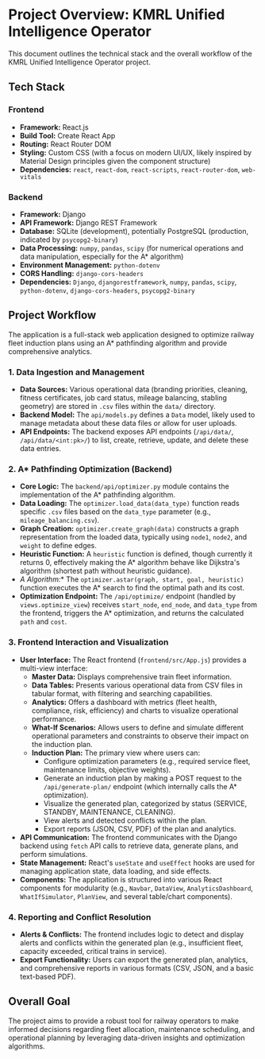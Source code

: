 # Project Overview: KMRL Unified Intelligence Operator

This document outlines the technical stack and the overall workflow of the KMRL Unified Intelligence Operator project.

## Tech Stack

### Frontend
*   **Framework:** React.js
*   **Build Tool:** Create React App
*   **Routing:** React Router DOM
*   **Styling:** Custom CSS (with a focus on modern UI/UX, likely inspired by Material Design principles given the component structure)
*   **Dependencies:** `react`, `react-dom`, `react-scripts`, `react-router-dom`, `web-vitals`

### Backend
*   **Framework:** Django
*   **API Framework:** Django REST Framework
*   **Database:** SQLite (development), potentially PostgreSQL (production, indicated by `psycopg2-binary`)
*   **Data Processing:** `numpy`, `pandas`, `scipy` (for numerical operations and data manipulation, especially for the A* algorithm)
*   **Environment Management:** `python-dotenv`
*   **CORS Handling:** `django-cors-headers`
*   **Dependencies:** `Django`, `djangorestframework`, `numpy`, `pandas`, `scipy`, `python-dotenv`, `django-cors-headers`, `psycopg2-binary`

## Project Workflow

The application is a full-stack web application designed to optimize railway fleet induction plans using an A* pathfinding algorithm and provide comprehensive analytics.

### 1. Data Ingestion and Management
*   **Data Sources:** Various operational data (branding priorities, cleaning, fitness certificates, job card status, mileage balancing, stabling geometry) are stored in `.csv` files within the `data/` directory.
*   **Backend Model:** The `api/models.py` defines a `Data` model, likely used to manage metadata about these data files or allow for user uploads.
*   **API Endpoints:** The backend exposes API endpoints (`/api/data/`, `/api/data/<int:pk>/`) to list, create, retrieve, update, and delete these data entries.

### 2. A* Pathfinding Optimization (Backend)
*   **Core Logic:** The `backend/api/optimizer.py` module contains the implementation of the A* pathfinding algorithm.
*   **Data Loading:** The `optimizer.load_data(data_type)` function reads specific `.csv` files based on the `data_type` parameter (e.g., `mileage_balancing.csv`).
*   **Graph Creation:** `optimizer.create_graph(data)` constructs a graph representation from the loaded data, typically using `node1`, `node2`, and `weight` to define edges.
*   **Heuristic Function:** A `heuristic` function is defined, though currently it returns 0, effectively making the A* algorithm behave like Dijkstra's algorithm (shortest path without heuristic guidance).
*   **A* Algorithm:** The `optimizer.astar(graph, start, goal, heuristic)` function executes the A* search to find the optimal path and its cost.
*   **Optimization Endpoint:** The `/api/optimize/` endpoint (handled by `views.optimize_view`) receives `start_node`, `end_node`, and `data_type` from the frontend, triggers the A* optimization, and returns the calculated `path` and `cost`.

### 3. Frontend Interaction and Visualization
*   **User Interface:** The React frontend (`frontend/src/App.js`) provides a multi-view interface:
    *   **Master Data:** Displays comprehensive train fleet information.
    *   **Data Tables:** Presents various operational data from CSV files in tabular format, with filtering and searching capabilities.
    *   **Analytics:** Offers a dashboard with metrics (fleet health, compliance, risk, efficiency) and charts to visualize operational performance.
    *   **What-If Scenarios:** Allows users to define and simulate different operational parameters and constraints to observe their impact on the induction plan.
    *   **Induction Plan:** The primary view where users can:
        *   Configure optimization parameters (e.g., required service fleet, maintenance limits, objective weights).
        *   Generate an induction plan by making a POST request to the `/api/generate-plan/` endpoint (which internally calls the A* optimization).
        *   Visualize the generated plan, categorized by status (SERVICE, STANDBY, MAINTENANCE, CLEANING).
        *   View alerts and detected conflicts within the plan.
        *   Export reports (JSON, CSV, PDF) of the plan and analytics.
*   **API Communication:** The frontend communicates with the Django backend using `fetch` API calls to retrieve data, generate plans, and perform simulations.
*   **State Management:** React's `useState` and `useEffect` hooks are used for managing application state, data loading, and side effects.
*   **Components:** The application is structured into various React components for modularity (e.g., `Navbar`, `DataView`, `AnalyticsDashboard`, `WhatIfSimulator`, `PlanView`, and several table/chart components).

### 4. Reporting and Conflict Resolution
*   **Alerts & Conflicts:** The frontend includes logic to detect and display alerts and conflicts within the generated plan (e.g., insufficient fleet, capacity exceeded, critical trains in service).
*   **Export Functionality:** Users can export the generated plan, analytics, and comprehensive reports in various formats (CSV, JSON, and a basic text-based PDF).

## Overall Goal

The project aims to provide a robust tool for railway operators to make informed decisions regarding fleet allocation, maintenance scheduling, and operational planning by leveraging data-driven insights and optimization algorithms.